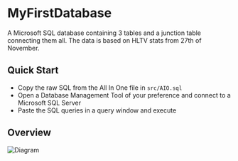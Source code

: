 # MyFirstDatabase
A Microsoft SQL database containing 3 tables and a junction table connecting them all. The data is based on HLTV stats from 27th of November.

## Quick Start
* Copy the raw SQL from the All In One file in ```src/AIO.sql```
* Open a Database Management Tool of your preference and connect to a Microsoft SQL Server
* Paste the SQL queries in a query window and execute

## Overview
![Diagram](https://raw.githubusercontent.com/etheoo98/MyFirstDatabase/master/.github/images/Diagram.png)
